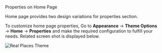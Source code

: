 Properties on Home Page

Home page provides two design variations for properties section. 

To customize home page properties, Go to <strong>Appearance</strong> &rarr; <strong>Theme Options</strong> &rarr; <strong>Home</strong> &rarr; <strong>Properties</strong> and make the required configuration to fulfill your needs. Related screen shot is displayed below.

![Real Places Theme](images/home/17.png)